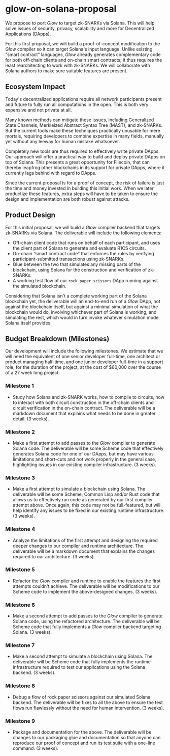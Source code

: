 # glow-on-solana-proposal


We propose to port *Glow* to target zk-SNARKs via Solana.
This will help solve issues of security, privacy, scalability and more for
Decentralized Applications (DApps).

For this first proposal, we will build a proof-of-concept modification to the *Glow* compiler
so it can target Solana's input language.
Unlike existing “smart contract” languages, *Glow* already generates complementary code
for both off-chain clients and on-chain smart contracts;
it thus requires the least rearchitecting to work with zk-SNARKs.
We will collaborate with Solana authors to make sure suitable features are present.

## Ecosystem Impact

Today's decentralized applications require all network participants
present and future to fully run all computations in the open.
This is both very expensive and not private at all.

Many known methods can mitigate these issues, including
Generalized State Channels, Merkleized Abstract Syntax Tree (MAST), and zk-SNARKs.
But the current tools make these techniques practically unusable for mere mortals,
requiring developers to combine expertise in many fields,
manually yet without any leeway for human mistake whatsoever.

Completely new tools are thus required to effectively write private DApps.
Our approach will offer a practical way to build and deploy private DApps on top of Solana.
This presents a great opportunity for Filecoin, that can thereby leapfrog other blockchains
in its support for private DApps, where it currently lags behind with regard to DApps.

Since the current proposal is for a proof of concept, the risk of failure is just
the time and money invested in building this initial work.
When we later productize these features, extra steps will have to be taken
to ensure the design and implementation are both robust against attacks.

## Product Design

For this initial proposal, we will build a *Glow* compiler backend
that targets zk-SNARKs via Solana.
The deliverable will include the following elements:
- Off-chain client code that runs on behalf of each participant,
  and uses the client part of Solana to generate and evaluate R1CS circuits.
- On-chain “smart contract code” that enforces the rules by verifying
  participant-submitted transactions using zk-SNARKs.
- Glue between the two that simulates any missing parts of the blockchain,
  using Solana for the construction and verification of zk-SNARKs.
- A working test flow of our `rock_paper_scissors` DApp
  running against the simulated blockchain.

Considering that Solana isn't a complete working part of the Solana blockchain yet,
the deliverable will an end-to-end run of a *Glow* DApp, not against the blockchain itself,
but against a minimal simulation of what the blockchain would do,
involving whichever part of Solana is working, and simulating the rest,
which would in turn invoke whatever simulation mode Solana itself provides.

## Budget Breakdown (Milestones)

Our development will include the following milestones.
We estimate that we will need the equivalent of one senior developer full-time,
one architect or product managing half-time, and
one junior developer full-time in a support role,
for the duration of the project, at the cost of $60,000 over the course of a 27 week long project.

### Milestone 1
- Study how Solana and zk-SNARK works, how to compile to circuits,
  how to interact with both circuit construction in the off-chain clients
  and circuit verification in the on-chain contract.
  The deliverable will be a markdown document
  that explains what needs to be done in greater detail.
  (3 weeks).

### Milestone 2
- Make a first attempt to add passes to the *Glow* compiler to generate Solana code.
  The deliverable will be some Scheme code that effectively generates Solana code
  for one of our DApps, but may have various limitations and short-cuts
  and not work properly in the general case,
  highlighting issues in our existing compiler infrastructure.
  (3 weeks).

### Milestone 3
- Make a first attempt to simulate a blockchain using Solana.
  The deliverable will be some Scheme, Common Lisp and/or Rust code
  that allows us to effectively run code as generated by our first compiler attempt above.
  Once again, this code may not be full-featured, but will help identify
  any issues to be fixed in our existing runtime infrastructure.
  (3 weeks).

### Milestone 4
- Analyze the limitations of the first attempt and designing
  the required deeper changes to our compiler and runtime architecture.
  The deliverable will be a markdown document
  that explains the changes required to our architecture.
  (3 weeks).

### Milestone 5
- Refactor the *Glow* compiler and runtime to enable the features
  the first attempts couldn't achieve.
  The deliverable will be modifications to our Scheme code
  to implement the above-designed changes.
  (3 weeks).

### Milestone 6
- Make a second attempt to add passes to the *Glow* compiler to generate Solana code,
  using the refactored architecture.
  The deliverable will be Scheme code that fully implements
  a *Glow* compiler backend targeting Solana.
  (3 weeks).
### Milestone 7
- Make a second attempt to simulate a blockchain using Solana.
  The deliverable will be Scheme code that fully implements
  the runtime infrastructure required to test our applications using the Solana backend.
  (3 weeks).

### Milestone 8
- Debug a flow of rock paper scissors against our simulated Solana backend.
  The deliverable will be fixes to all the above to ensure the test flows
  run flawlessly without the need for human intervention.
  (3 weeks).

### Milestone 9
- Package and documentation for the above.
  The deliverable will be changes to our packaging glue and documentation
  so that anyone can reproduce our proof of concept and run its test suite
  with a one-line command.
  (3 weeks).


